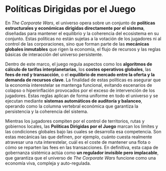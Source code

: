 # Políticas Dirigidas por el Juego

En _The Corporate Wars_, el universo opera sobre un conjunto de **políticas estructurales y económicas dirigidas directamente por el sistema**, diseñadas para mantener el equilibrio y la coherencia del ecosistema en su conjunto. Estas políticas no están sujetas a la votación de los jugadores ni al control de las corporaciones, sino que forman parte de las **mecánicas globales inmutables** que rigen la economía, el flujo de recursos y las reglas básicas de interacción del universo persistente.

Dentro de este marco, el juego regula aspectos como los **algoritmos de cálculo de tarifas interplanetarias**, los **costes operativos globales**, las **fees de red y transacción**, o el **equilibrio de mercado entre la oferta y la demanda de recursos clave**. La finalidad de estas políticas es asegurar que la economía interestelar se mantenga funcional, evitando escenarios de colapso o hiperinflación provocados por el exceso de intervención de los jugadores. Estas reglas aplican de forma uniforme en todo el universo y se ejecutan mediante **sistemas automáticos de auditoría y balanceo**, operando como la columna vertebral económica que garantiza la persistencia y la coherencia del sistema.

Mientras los jugadores compiten por el control de territorios, rutas y gobiernos locales, las **Políticas Dirigidas por el Juego** marcan los límites y las condiciones globales bajo las cuales se desarrolla esa competencia. Son estas mecánicas las que definen, por ejemplo, cuánto cuesta realmente atravesar una ruta interestelar, cuál es el coste de mantener una flota o cómo se reparten las fees en las transacciones. En definitiva, esta capa de gobernanza sistémica actúa como **un regulador invisible pero implacable**, que garantiza que el universo de _The Corporate Wars_ funcione como una economía viva, compleja y auto-regulada.

